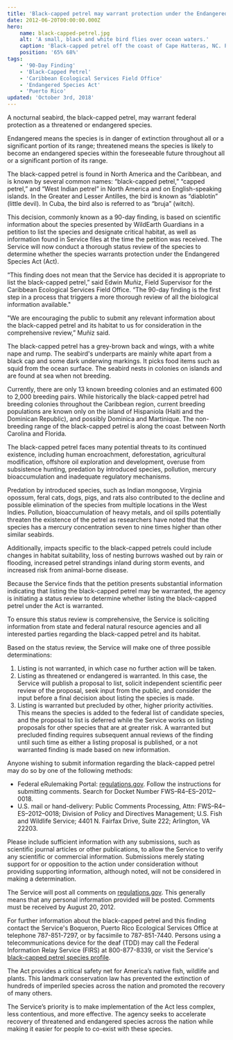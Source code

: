 ```yaml
---
title: 'Black-capped petrel may warrant protection under the Endangered Species Act'
date: 2012-06-20T00:00:00.000Z
hero:
    name: black-capped-petrel.jpg
    alt: 'A small, black and white bird flies over ocean waters.'
    caption: 'Black-capped petrel off the coast of Cape Hatteras, NC. Photo by Brian Patteson.'
    position: '65% 68%'
tags:
    - '90-Day Finding'
    - 'Black-Capped Petrel'
    - 'Caribbean Ecological Services Field Office'
    - 'Endangered Species Act'
    - 'Puerto Rico'
updated: 'October 3rd, 2018'
---
```


A nocturnal seabird, the black-capped petrel, may warrant federal protection as a threatened or endangered species.

Endangered means the species is in danger of extinction throughout all or a significant portion of its range; threatened means the species is likely to become an endangered species within the foreseeable future throughout all or a significant portion of its range.

The black-capped petrel is found in North America and the Caribbean, and is known by several common names: “black-capped petrel,” “capped petrel,” and “West Indian petrel” in North America and on English-speaking islands.  In the Greater and Lesser Antilles, the bird is known as “diablotín” (little devil).  In Cuba, the bird also is referred to as “bruja” (witch).

This decision, commonly known as a 90-day finding, is based on scientific information about the species presented by WildEarth Guardians in a petition to list the species and designate critical habitat, as well as information found in Service files at the time the petition was received.  The Service will now conduct a thorough status review of the species to determine whether the species warrants protection under the Endangered Species Act (Act).

“This finding does not mean that the Service has decided it is appropriate to list the black-capped petrel,” said Edwin Muñiz, Field Supervisor for the Caribbean Ecological Services Field Office. “The 90-day finding is the first step in a process that triggers a more thorough review of all the biological information available."

"We are encouraging the public to submit any relevant information about the black-capped petrel and its habitat to us for consideration in the comprehensive review,” Muñiz said.

The black-capped petrel has a grey-brown back and wings, with a white nape and rump.  The seabird's underparts are mainly white apart from a black cap and some dark underwing markings.  It picks food items such as squid from the ocean surface.  The seabird nests in colonies on islands and are found at sea when not breeding.

Currently, there are only 13 known breeding colonies and an estimated 600 to 2,000 breeding pairs.  While historically the black-capped petrel had breeding colonies throughout the Caribbean region, current breeding populations are known only on the island of Hispaniola (Haiti and the Dominican Republic), and possibly Dominica and Martinique.  The non-breeding range of the black-capped petrel is along the coast between North Carolina and Florida.

The black-capped petrel faces many potential threats to its continued existence, including human encroachment, deforestation, agricultural modification, offshore oil exploration and development, overuse from subsistence hunting, predation by introduced species, pollution, mercury bioaccumulation and inadequate regulatory mechanisms.

Predation by introduced species, such as Indian mongoose, Virginia opossum, feral cats, dogs, pigs, and rats also contributed to the decline and possible elimination of the species from multiple locations in the West Indies.  Pollution, bioaccumulation of heavy metals, and oil spills potentially threaten the existence of the petrel as researchers have noted that the species has a mercury concentration seven to nine times higher than other similar seabirds.

Additionally, impacts specific to the black-capped petrels could include changes in habitat suitability, loss of nesting burrows washed out by rain or flooding, increased petrel strandings inland during storm events, and increased risk from animal-borne disease.

Because the Service finds that the petition presents substantial information indicating that listing the black-capped petrel may be warranted, the agency is initiating a status review to determine whether listing the black-capped petrel under the Act is warranted.

To ensure this status review is comprehensive, the Service is soliciting information from state and federal natural resource agencies and all interested parties regarding the black-capped petrel and its habitat.

Based on the status review, the Service will make one of three possible determinations:

1. Listing is not warranted, in which case no further action will be taken.
2. Listing as threatened or endangered is warranted.  In this case, the Service will publish a proposal to list, solicit independent scientific peer review of the proposal, seek input from the public, and consider the input before a final decision about listing the species is made.
3. Listing is warranted but precluded by other, higher priority activities.  This means the species is added to the federal list of candidate species, and the proposal to list is deferred while the Service works on listing proposals for other species that are at greater risk.  A warranted but precluded finding requires subsequent annual reviews of the finding until such time as either a listing proposal is published, or a not warranted finding is made based on new information.

Anyone wishing to submit information regarding the black-capped petrel may do so by one of the following methods:

- Federal eRulemaking Portal: [regulations.gov](https://www.regulations.gov).  Follow the instructions for submitting  comments.   Search for Docket Number FWS–R4–ES–2012–0018.
- U.S. mail or hand-delivery: Public Comments Processing, Attn: FWS–R4–ES–2012–0018; Division of Policy and Directives Management; U.S. Fish and Wildlife Service; 4401 N. Fairfax Drive, Suite 222; Arlington, VA 22203.

Please include sufficient information with any submissions, such as scientific journal articles or other publications, to allow the Service to verify any scientific or commercial information.  Submissions merely stating support for or opposition to the action under consideration without providing supporting information, although noted, will not be considered in making a determination.

The Service will post all comments on [regulations.gov](https://www.regulations.gov).  This generally means that any personal information provided will be posted.  Comments must be received by August 20, 2012.

For further information about the black-capped petrel and this finding contact the Service's Boqueron, Puerto Rico Ecological Services Office at telephone 787-851-7297, or by facsimile to 787-851-7440.  Persons using a telecommunications device for the deaf (TDD) may call the Federal Information Relay Service (FIRS) at 800-877-8339, or visit the Service's [black-capped petrel species profile](https://ecos.fws.gov/ecp0/profile/speciesProfile.action?spcode=B0AS).

The Act provides a critical safety net for America’s native fish, wildlife and plants.  This landmark conservation law has prevented the extinction of hundreds of imperiled species across the nation and promoted the recovery of many others.

The Service’s priority is to make implementation of the Act less complex, less contentious, and more effective.  The agency seeks to accelerate recovery of threatened and endangered species across the nation while making it easier for people to co-exist with these species.